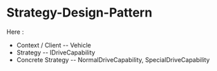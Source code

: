 # Strategy-Design-Pattern

Here : 
- Context / Client -- Vehicle
- Strategy -- IDriveCapability
- Concrete Strategy -- NormalDriveCapability, SpecialDriveCapability 
